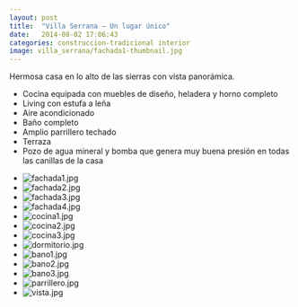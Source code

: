 ```yaml
---
layout: post
title:  "Villa Serrana – Un lugar único"
date:   2014-08-02 17:06:43
categories: construccion-tradicional interior
image: villa_serrana/fachada1-thumbnail.jpg
---
```


Hermosa casa en lo alto de las sierras con vista panorámica. 

* Cocina equipada con muebles de diseño, heladera y horno completo
* Living con estufa a leña
* Aire acondicionado
* Baño completo
* Amplio parrillero techado
* Terraza
* Pozo de agua mineral y bomba que genera muy buena presión en todas las canillas de la casa

<ul class="unstyled">
	<li><img src="{{ site.baseurl }}/images/content/posts/villa_serrana/fachada1.jpg" alt="fachada1.jpg"></li>
	<li><img src="{{ site.baseurl }}/images/content/posts/villa_serrana/fachada2.jpg" alt="fachada2.jpg"></li>
	<li><img src="{{ site.baseurl }}/images/content/posts/villa_serrana/fachada3.jpg" alt="fachada3.jpg"></li>
	<li><img src="{{ site.baseurl }}/images/content/posts/villa_serrana/fachada4.jpg" alt="fachada4.jpg"></li>
	<li><img src="{{ site.baseurl }}/images/content/posts/villa_serrana/cocina1.jpg" alt="cocina1.jpg"></li>
	<li><img src="{{ site.baseurl }}/images/content/posts/villa_serrana/cocina2.jpg" alt="cocina2.jpg"></li>
	<li><img src="{{ site.baseurl }}/images/content/posts/villa_serrana/cocina3.jpg" alt="cocina3.jpg"></li>
	<li><img src="{{ site.baseurl }}/images/content/posts/villa_serrana/dormitorio.jpg" alt="dormitorio.jpg"></li>
	<li><img src="{{ site.baseurl }}/images/content/posts/villa_serrana/bano1.jpg" alt="bano1.jpg"></li>
	<li><img src="{{ site.baseurl }}/images/content/posts/villa_serrana/bano2.jpg" alt="bano2.jpg"></li>
	<li><img src="{{ site.baseurl }}/images/content/posts/villa_serrana/bano3.jpg" alt="bano3.jpg"></li>
	<li><img src="{{ site.baseurl }}/images/content/posts/villa_serrana/parrillero.jpg" alt="parrillero.jpg">
	<li><img src="{{ site.baseurl }}/images/content/posts/villa_serrana/vista.jpg" alt="vista.jpg">
</ul>